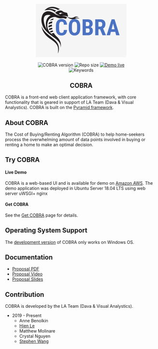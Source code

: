 <p align="center"><img width="300" src="./assets/imgs/cobralogo.png" alt="COBRA logo"></p>
<p align="center">
  <img src="https://img.shields.io/badge/cobra%20version-1.0.0-blue" alt="COBRA version">
  <img src="https://img.shields.io/badge/repo%20size-174MB-blue" alt="Repo size">
  <a href="http://ec2-54-183-131-70.us-west-1.compute.amazonaws.com/"><img src="https://img.shields.io/badge/demo-live-green" alt="Demo live"></a>
  <br>
  <img src="https://img.shields.io/badge/keywords-Python%2C%20D3%2C%20PyramidFramework-blue" alt="Keywords">
</p>
<h2 align="center">COBRA</h2>

COBRA is a front-end web client application framework, with core functionality that is geared in support of LA Team (Dava & Visual Analystics). COBRA is built on the [Pyramid framework](https://trypyramid.com/).

## About COBRA
The Cost of Buying/Renting Algorithm (COBRA) to help home-seekers process the overwhelming amount of data points involved in buying or renting a home to make an optimal decision.

## Try COBRA
#### Live Demo
COBRA is a web-based UI and is available for demo on [Amazon AWS](http://ec2-54-183-131-70.us-west-1.compute.amazonaws.com/).
The demo application was deployed in Ubuntu Server 18.04 LTS using web server uWSGI+ nginx

#### Get COBRA
See the [Get COBRA](https://github.com/hvan6/cobraproject/blob/master/GetCobra.md) page for details.

## Operating System Support
The [development version](http://ec2-54-183-131-70.us-west-1.compute.amazonaws.com/) of COBRA only works on Windows OS.

## Documentation
* [Proposal PDF](https://github.com/hvan6/cobraproject/blob/master/assets/docs/team25proposal.pdf)
* [Proposal Video](https://github.com/hvan6/cobraproject/blob/master/assets/docs/team25proposal.mp4)
* [Proposal Slides](https://github.com/hvan6/cobraproject/blob/master/assets/docs/team25slides.pdf)

## Contribution
COBRA is developed by the LA Team (Dava & Visual Analystics).
* 2019 - Present
  * Anne Benolkin
  * [Hien Le](https://leohien.net/)
  * Matthew Molinare
  * Crystal Nguyen
  * [Stephen Wang](http://stephenwang.me/)
